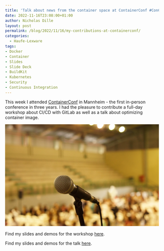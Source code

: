 ```yaml
---
title: 'Talk about news from the container space at ContainerConf #ConConf2022'
date: 2022-11-16T23:08:00+01:00
author: Nicholas Dille
layout: post
permalink: /blog/2022/11/16/my-contributions-at-containerconf/
categories:
  - Haufe-Lexware
tags:
- Docker
- Container
- Slides
- Slide Deck
- BuildKit
- Kubernetes
- Security
- Continuous Integration
---
```

This week I attended [ContainerConf](https://www.containerconf.de) in Mannheim - the first in-person conference in three years. I had the pleasure to contribute a full-day workshop about CI/CD with GitLab as well as a talk about optimizing container image.

<img src="/media/2022/11/joao-cruz-IkEpl3JkVqU-unsplash.jpg" /><!-- .element: style="width: 80%" -->

<!--more-->

Find my slides and demos for the workshop [here](https://github.com/nicholasdille/container-slides/releases/tag/20221115).

Find my slides and demos for the talk [here](https://github.com/nicholasdille/container-slides/releases/tag/20221116).